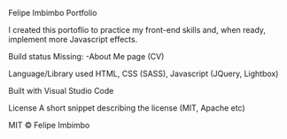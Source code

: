Felipe Imbimbo Portfolio

I created this portoflio to practice my front-end skills and, when ready, implement more Javascript effects.


Build status
Missing:
-About Me page (CV)

Language/Library used
HTML, CSS (SASS), Javascript (JQuery, Lightbox)

Built with
Visual Studio Code

License
A short snippet describing the license (MIT, Apache etc)

MIT © Felipe Imbimbo
